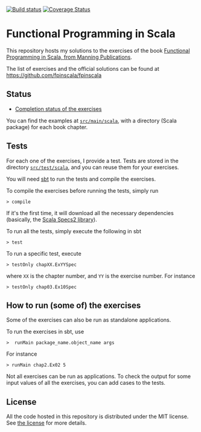 [![Build status](https://travis-ci.org/iht/fpinscala.svg?branch=master)](https://travis-ci.org/iht/fpinscala)
[![Coverage Status](https://coveralls.io/repos/github/iht/fpinscala/badge.svg?branch=master)](https://coveralls.io/github/iht/fpinscala?branch=master)

# Functional Programming in Scala

This repository hosts my solutions to the exercises of the book
[Functional Programming in Scala, from Manning Publications](http://www.manning.com/bjarnason/).

The list of exercises and the official solutions can be found at https://github.com/fpinscala/fpinscala

## Status

* [Completion status of the exercises](https://github.com/iht/fpinscala/blob/master/doc/status.md)

You can find the examples at
[`src/main/scala`](https://github.com/iht/fpinscala/tree/master/src/main/scala/),
with a directory (Scala package) for each book chapter.

## Tests

For each one of the exercises, I provide a test. Tests are
stored in the directory [`src/test/scala`](https://github.com/iht/fpinscala/tree/master/src/test/scala/), and you can reuse them for
your exercises.

You will need [sbt](http://www.scala-sbt.org/) to run the tests and compile the exercises.

To compile the exercises before running the tests, simply run

```
> compile
```

If it's the first time, it will download all the necessary dependencies (basically, the [Scala Specs2 library](http://etorreborre.github.io/specs2/)).

To run all the tests, simply execute the following in sbt
```
> test
```

To run a specific test, execute
```
> testOnly chapXX.ExYYSpec
```
where `XX` is the chapter number, and `YY` is the exercise number. For
instance
```
> testOnly chap03.Ex10Spec
```

## How to run (some of) the exercises

Some of the exercises can also be run as standalone applications.

To run the exercises in sbt, use
```
>  runMain package_name.object_name args
```

For instance
```
> runMain chap2.Ex02 5
```

Not all exercises can be run as applications. To check the output for
some input values of all the exercises, you can add cases to the tests.


## License

All the code hosted in this repository is distributed under the MIT
license. See [the
license](https://github.com/iht/fpinscala/blob/master/LICENSE) for
more details.
